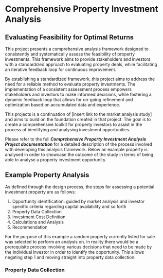 # **Comprehensive Property Investment Analysis**

## **Evaluating Feasibility for Optimal Returns**

This project presents a comprehensive analysis framework designed to consistently and systematically assess the feasibility of property investments. This framework aims to provide stakeholders and investors with a standardized approach to evaluating property deals, while facilitating an iterative feedback loop for continuous improvement.

By establishing a standardized framework, this project aims to address the need for a reliable method to evaluate property investments. The implementation of a consistent assessment process empowers stakeholders and investors to make informed decisions, while fostering a dynamic feedback loop that allows for on-going refinement and optimization based on accumulated data and experience.

This projects is a continuation of [insert link to the market analysis study] and aims to build on the foundation created in that project. The goal is to create a comprehensive toolkit for property investors to assist in the process of identifying and analysing investment opportunities. 

Please refer to the full ***Comprehensive Property Investment Analysis Project documentation*** for a detailed description of the process involved with developing this analysis framework. Below an example property is analysed in order to showcase the outcome of the study in terms of being able to analyse a property investment opportunity. 

## **Example Property Analysis**

As defined through the design process, the steps for assessing a potential investment property are as follows:

1. Opportunity identification:  guided by market analysis and investor specific criteria regarding capital availability and so forth
2. Property Data Collection
3. Investment Cost Definition
4. Calculations and Analysis
5. Recommendation

For the purpose of this example a random property currently listed for sale was selected to perform an analysis on. In reality there would be a prerequisite process involving various decisions that need to be made by the individual investor in order to identify the opportunity. This allows negating step 1 and moving straight into property data collection.

### **Property Data Collection**






